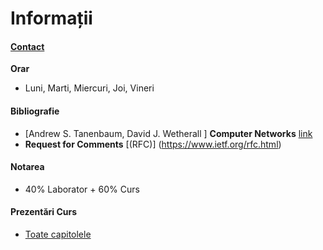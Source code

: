 # Informații
#### [Contact](mailto:sergiu.nisioi@fmi.unibuc.ro)
**Orar**
* Luni, Marti, Miercuri, Joi, Vineri

#### Bibliografie
* [Andrew S. Tanenbaum, David J. Wetherall ] **Computer Networks** [link](http://cse.hcmut.edu.vn/~minhnguyen/NET/Computer%20Networks%20-%20A%20Tanenbaum%20-%205th%20edition.pdf)
* **Request for Comments** [(RFC)] (https://www.ietf.org/rfc.html)


#### Notarea
* 40% Laborator + 60% Curs 

#### Prezentări Curs
* [Toate capitolele](http://nlp.unibuc.ro/courses/RdC.pdf)

